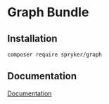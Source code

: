 # Graph Bundle

## Installation

```
composer require spryker/graph
```

## Documentation

[Documentation](http://spryker.github.io)
